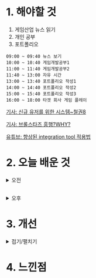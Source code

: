# 1. 해야할 것

1. 게임산업 뉴스 읽기 
2. 개인 공부  
3. 포트폴리오

```
09:00 ~ 09:40 뉴스 보기
10:00 ~ 10:40 게임개발공부1
11:00 ~ 11:40 게임개발공부2
11:40 ~ 13:00 자유 시간
13:00 ~ 13:40 포트폴리오 작성1
14:00 ~ 14:40 포트폴리오 작성2
15:00 ~ 15:40 포트폴리오 작성3
16:00 ~ 18:00 타겟 회사 게임 플레이
```
[기사: 신규 유저를 위한 시스템~철권8](https://www.gameinsight.co.kr/news/articleView.html?idxno=31782)

[기사: 브롤스타즈 흥행?WHY?](https://www.gameple.co.kr/news/articleView.html?idxno=208659)

[유튜브: 향상된 integration tool 적용법](https://www.youtube.com/watch?v=d7QJLRAIuTU)
# 2. 오늘 배운 것

<details>
<summary>오전</summary>

## 플러그인 적용
1. 플러그인 활성화

![image](https://github.com/JM94Ent/TIL-WIL/assets/143363550/66a75a45-856b-4087-99cd-4bce49922a76)

![image](https://github.com/JM94Ent/TIL-WIL/assets/143363550/46722e37-81d1-4cc6-8607-183db7c39ba5)

![image](https://github.com/JM94Ent/TIL-WIL/assets/143363550/50b3bec2-50a9-400d-ae00-5938aacd6cfe)

![image](https://github.com/JM94Ent/TIL-WIL/assets/143363550/a7b1dbed-1abd-4b5e-bcdb-9e02d2f650a7)
```
텍스트 편집기-모든언어-codelens
```


****


## 게임개발공부
1. 프로젝트 생성 및 디버그 실행

![image](https://github.com/JM94Ent/TIL-WIL/assets/143363550/39c1812e-6393-4e3d-9a8a-1259011c1871)

![image](https://github.com/JM94Ent/TIL-WIL/assets/143363550/1651fe33-0820-4564-b60f-5ee625f37cf5)


</details>

##

<details>
<summary>오후</summary>

## 포트폴리오 개선사항 추가

![image](https://github.com/JM94Ent/TIL-WIL/assets/143363550/870a6ab7-126c-46dc-a232-32da79f733c2)

퓨리 어택으로 인해 적 개체를 상대할 때, 퍼펙트 가드를 할 생각만 하게 된다.\
퓨리 어택 같은 특수공격(불켜지는 이펙트)이 하나 더 있어서 플레이어가 가드가 아닌 회피를 하도록 유도하여 패턴을 파훼한다면 어땠을까?\
퍼펙트 가드의 중요성을 강조하여 회피같은 다른 대응책을 생각할 상황이 없어졌다.


</details>




# 3. 개선


<details>
<summary>접기/펼치기</summary>

가드와 퓨리어택으로 인한 회피라는 선택지의 존재감 삭제
</details>



# 4. 느낀점


